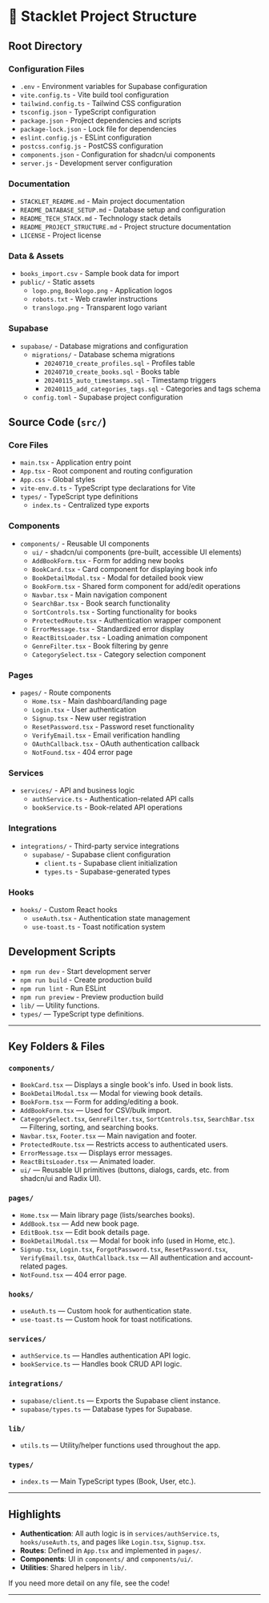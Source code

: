 # 📁 Stacklet Project Structure

## Root Directory

### Configuration Files
- `.env` - Environment variables for Supabase configuration
- `vite.config.ts` - Vite build tool configuration
- `tailwind.config.ts` - Tailwind CSS configuration
- `tsconfig.json` - TypeScript configuration
- `package.json` - Project dependencies and scripts
- `package-lock.json` - Lock file for dependencies
- `eslint.config.js` - ESLint configuration
- `postcss.config.js` - PostCSS configuration
- `components.json` - Configuration for shadcn/ui components
- `server.js` - Development server configuration

### Documentation
- `STACKLET_README.md` - Main project documentation
- `README_DATABASE_SETUP.md` - Database setup and configuration
- `README_TECH_STACK.md` - Technology stack details
- `README_PROJECT_STRUCTURE.md` - Project structure documentation
- `LICENSE` - Project license

### Data & Assets
- `books_import.csv` - Sample book data for import
- `public/` - Static assets
  - `logo.png`, `Booklogo.png` - Application logos
  - `robots.txt` - Web crawler instructions
  - `translogo.png` - Transparent logo variant

### Supabase
- `supabase/` - Database migrations and configuration
  - `migrations/` - Database schema migrations
    - `20240710_create_profiles.sql` - Profiles table
    - `20240710_create_books.sql` - Books table
    - `20240115_auto_timestamps.sql` - Timestamp triggers
    - `20240115_add_categories_tags.sql` - Categories and tags schema
  - `config.toml` - Supabase project configuration

## Source Code (`src/`)

### Core Files
- `main.tsx` - Application entry point
- `App.tsx` - Root component and routing configuration
- `App.css` - Global styles
- `vite-env.d.ts` - TypeScript type declarations for Vite
- `types/` - TypeScript type definitions
  - `index.ts` - Centralized type exports

### Components
- `components/` - Reusable UI components
  - `ui/` - shadcn/ui components (pre-built, accessible UI elements)
  - `AddBookForm.tsx` - Form for adding new books
  - `BookCard.tsx` - Card component for displaying book info
  - `BookDetailModal.tsx` - Modal for detailed book view
  - `BookForm.tsx` - Shared form component for add/edit operations
  - `Navbar.tsx` - Main navigation component
  - `SearchBar.tsx` - Book search functionality
  - `SortControls.tsx` - Sorting functionality for books
  - `ProtectedRoute.tsx` - Authentication wrapper component
  - `ErrorMessage.tsx` - Standardized error display
  - `ReactBitsLoader.tsx` - Loading animation component
  - `GenreFilter.tsx` - Book filtering by genre
  - `CategorySelect.tsx` - Category selection component

### Pages
- `pages/` - Route components
  - `Home.tsx` - Main dashboard/landing page
  - `Login.tsx` - User authentication
  - `Signup.tsx` - New user registration
  - `ResetPassword.tsx` - Password reset functionality
  - `VerifyEmail.tsx` - Email verification handling
  - `OAuthCallback.tsx` - OAuth authentication callback
  - `NotFound.tsx` - 404 error page

### Services
- `services/` - API and business logic
  - `authService.ts` - Authentication-related API calls
  - `bookService.ts` - Book-related API operations

### Integrations
- `integrations/` - Third-party service integrations
  - `supabase/` - Supabase client configuration
    - `client.ts` - Supabase client initialization
    - `types.ts` - Supabase-generated types

### Hooks
- `hooks/` - Custom React hooks
  - `useAuth.tsx` - Authentication state management
  - `use-toast.ts` - Toast notification system

## Development Scripts
- `npm run dev` - Start development server
- `npm run build` - Create production build
- `npm run lint` - Run ESLint
- `npm run preview` - Preview production build
- `lib/` — Utility functions.
- `types/` — TypeScript type definitions.

---

## Key Folders & Files

### `components/`
- `BookCard.tsx` — Displays a single book's info. Used in book lists.
- `BookDetailModal.tsx` — Modal for viewing book details.
- `BookForm.tsx` — Form for adding/editing a book.
- `AddBookForm.tsx` — Used for CSV/bulk import.
- `CategorySelect.tsx`, `GenreFilter.tsx`, `SortControls.tsx`, `SearchBar.tsx` — Filtering, sorting, and searching books.
- `Navbar.tsx`, `Footer.tsx` — Main navigation and footer.
- `ProtectedRoute.tsx` — Restricts access to authenticated users.
- `ErrorMessage.tsx` — Displays error messages.
- `ReactBitsLoader.tsx` — Animated loader.
- `ui/` — Reusable UI primitives (buttons, dialogs, cards, etc. from shadcn/ui and Radix UI).

### `pages/`
- `Home.tsx` — Main library page (lists/searches books).
- `AddBook.tsx` — Add new book page.
- `EditBook.tsx` — Edit book details page.
- `BookDetailModal.tsx` — Modal for book info (used in Home, etc.).
- `Signup.tsx`, `Login.tsx`, `ForgotPassword.tsx`, `ResetPassword.tsx`, `VerifyEmail.tsx`, `OAuthCallback.tsx` — All authentication and account-related pages.
- `NotFound.tsx` — 404 error page.

### `hooks/`
- `useAuth.ts` — Custom hook for authentication state.
- `use-toast.ts` — Custom hook for toast notifications.

### `services/`
- `authService.ts` — Handles authentication API logic.
- `bookService.ts` — Handles book CRUD API logic.

### `integrations/`
- `supabase/client.ts` — Exports the Supabase client instance.
- `supabase/types.ts` — Database types for Supabase.

### `lib/`
- `utils.ts` — Utility/helper functions used throughout the app.

### `types/`
- `index.ts` — Main TypeScript types (Book, User, etc.).

---

## Highlights
- **Authentication**: All auth logic is in `services/authService.ts`, `hooks/useAuth.ts`, and pages like `Login.tsx`, `Signup.tsx`.
- **Routes**: Defined in `App.tsx` and implemented in `pages/`.
- **Components**: UI in `components/` and `components/ui/`.
- **Utilities**: Shared helpers in `lib/`.

If you need more detail on any file, see the code!

---
